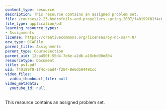 ```yaml
---
content_type: resource
description: This resource contains an assigned problem set.
file: /courses/2-23-hydrofoils-and-propellers-spring-2007/f40199f81f4c6ad4f2848e0d594491cc_ps1.pdf
file_type: application/pdf
learning_resource_types:
- Assignments
license: https://creativecommons.org/licenses/by-nc-sa/4.0/
ocw_type: OCWFile
parent_title: Assignments
parent_type: CourseSection
parent_uid: 12ca450f-55d4-7e6e-a2db-a18cbd90e804
resourcetype: Document
title: ps1.pdf
uid: f40199f8-1f4c-6ad4-f284-8e0d594491cc
video_files:
  video_thumbnail_file: null
video_metadata:
  youtube_id: null
---
```

This resource contains an assigned problem set.